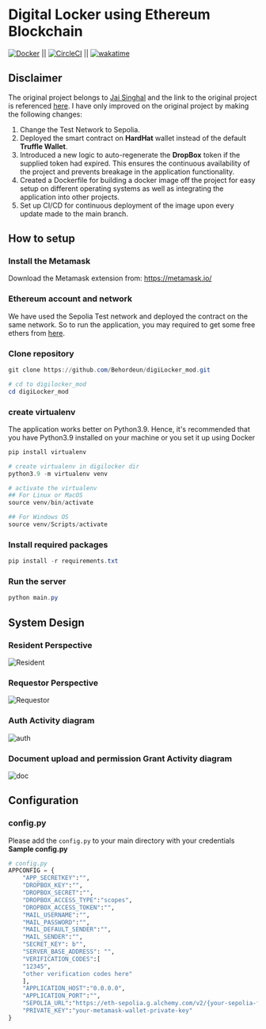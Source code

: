 # Digital Locker using Ethereum Blockchain

[![Docker](https://github.com/Behordeun/digiLocker_mod/actions/workflows/build_cicd.yml/badge.svg)](https://github.com/Behordeun/digiLocker_mod/actions/workflows/build_cicd.yml) || [![CircleCI](https://dl.circleci.com/status-badge/img/gh/Behordeun/digiLocker_mod/tree/dev-2.svg?style=svg)](https://dl.circleci.com/status-badge/redirect/gh/Behordeun/digiLocker_mod/tree/dev-2) || [![wakatime](https://wakatime.com/badge/user/e47dea41-8692-44e5-bd23-27b3544ed664/project/018b9bf5-3291-411c-9653-865e61cc89cb.svg)](https://wakatime.com/badge/user/e47dea41-8692-44e5-bd23-27b3544ed664/project/018b9bf5-3291-411c-9653-865e61cc89cb)

## Disclaimer

The original project belongs to [Jai Singhal](https://www.linkedin.com/in/jai-singhal/) and the link to the original project is referenced [here](https://github.com/jai-singhal/digiLocker). I have only improved on the original project by making the following changes:

1. Change the Test Network to Sepolia.
2. Deployed the smart contract on **HardHat** wallet instead of the default **Truffle Wallet**.
3. Introduced a new logic to auto-regenerate the __DropBox__ token if the supplied token had expired. This ensures the continuous availability of the project and prevents breakage in the application functionality.
4. Created a Dockerfile for building a docker image off the project for easy setup on different operating systems as well as integrating the application into other projects.
5. Set up CI/CD for continuous deployment of the image upon every update made to the main branch.

## How to setup

### Install the Metamask

Download the Metamask extension from: https://metamask.io/

### Ethereum account and network

We have used the Sepolia Test network and deployed the contract on the same network. So to run the application, you may required to get some free ethers from [here](https://sepoliafaucet.com/).

### Clone repository

```PowerShell
git clone https://github.com/Behordeun/digiLocker_mod.git

# cd to digilocker_mod
cd digiLocker_mod
```

### create virtualenv

The application works better on Python3.9. Hence, it's recommended that you have Python3.9 installed on your machine or you set it up using Docker

```PowerShell
pip install virtualenv

# create virtualenv in digilocker dir
python3.9 -m virtualenv venv

# activate the virtualenv
## For Linux or MacOS
source venv/bin/activate

## For Windows OS
source venv/Scripts/activate
```

### Install required packages

```powershell
pip install -r requirements.txt
```

### Run the server

```powershell
python main.py
```

## System Design

### Resident Perspective

![Resident](https://i.imgur.com/2Lrcsux.png)

### Requestor Perspective

![Requestor](https://i.imgur.com/QAuXW5V.png)

### Auth Activity diagram

![auth](https://i.imgur.com/SjtrkUV.png)

### Document upload and permission Grant Activity diagram

![doc](https://i.imgur.com/LeaB6zf.png)

## Configuration

### config.py

Please add the `config.py` to your main directory with your credentials
**Sample config.py**

```python
# config.py
APPCONFIG = {
    "APP_SECRETKEY":"",
    "DROPBOX_KEY":"",
    "DROPBOX_SECRET":"",
    "DROPBOX_ACCESS_TYPE":"scopes",
    "DROPBOX_ACCESS_TOKEN":"",
    "MAIL_USERNAME":"",
    "MAIL_PASSWORD":"",
    "MAIL_DEFAULT_SENDER":"",
    "MAIL_SENDER":"",
    "SECRET_KEY": b"",
    "SERVER_BASE_ADDRESS": "",
    "VERIFICATION_CODES":[
	"12345",
	"other verification codes here"
    ],
    "APPLICATION_HOST":"0.0.0.0",
    "APPLICATION_PORT":"",
    "SEPOLIA_URL":"https://eth-sepolia.g.alchemy.com/v2/{your-sepolia-faucet-accound-id}",
    "PRIVATE_KEY":"your-metamask-wallet-private-key"
}
```
